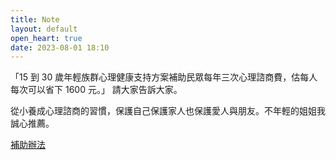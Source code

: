 ```yaml
---
title: Note
layout: default
open_heart: true
date: 2023-08-01 18:10
---
```


「15 到 30 歲年輕族群心理健康支持方案補助民眾每年三次心理諮商費，估每人每次可以省下 1600 元。」
請大家告訴大家。

從小養成心理諮商的習慣，保護自己保護家人也保護愛人與朋友。不年輕的姐姐我誠心推薦。

[補助辦法](https://www.cna.com.tw/news/ahel/202307315005.aspx)
